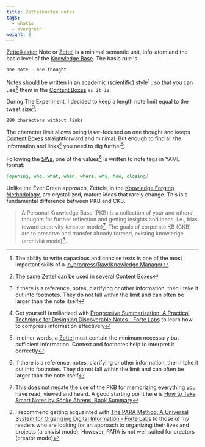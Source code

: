 ```yaml
---
title: Zettelkasten notes
tags:
  - whatis
  - evergreen
weight: 0
---
```


[Zettelkasten](https://en.wikipedia.org/wiki/Zettelkasten) Note or [Zettel](https://zettelkasten.de/introduction/) is a minimal semantic unit, info-atom and the basic level of the [Knowledge Base](Knowledge%20Base.md). The basic rule is

````markdown {linenos=false}
one note – one thought
````

Notes should be written in an academic (scientific) style[^202207251200-1] : so that you can use[^202207251200-2] them in the [Content Boxes](Content%20Box.md) `as it is`.

[^202207251200-1]: The ability to write capacious and concise texts is one of the most important skills of a [in_progress/Raw/Knowledge Manager](in_progress\Raw\Knowledge%20Manager.md)
[^202207251200-2]: The same Zettel can be used in several Content Boxes

During The Experiment, I decided to keep a length note limit equal to the tweet size[^202207281744-1]:

````markdown {linenos=false}
280 characters without links
````

The character limit allows being laser-focused on one thought and keeps [Content Boxes](Content%20Box.md) straightforward and minimal. But enough to find all the information and links[^202207281744-2] you need to dig further[^202207281744-3].

[^202207281744-1]: If there is a reference, notes, clarifying or other information, then I take it out into footnotes. They do not fall within the limit and can often be larger than the note itself
[^202207281744-2]: Get yourself familiarized with [Progressive Summarization: A Practical Technique for Designing Discoverable Notes - Forte Labs](https://fortelabs.co/blog/progressive-summarization-a-practical-technique-for-designing-discoverable-notes/) to learn how to compress information effectively
[^202207281744-3]: In other words, a [Zettel](Zettel.md) must contain the minimum necessary but sufficient information. Context and footnotes help to interpret it correctly

Following the [5Ws](The%205%20Ws%20and%201%20H.md), one of the values[^202207281744-1] is written to note tags in YAML format:

````markdown {linenos=false}
[opening, who, what, when, where, why, how, closing]
````

[^202207281744-1]: Find the source of the current note on [Google Drive](https://drive.google.com/file/d/1aD-iwT6MMUF3T12aTiue8YKG-b79fTx_/view?usp=sharing) as an example. Zettelkasten notes are compiled into MoCs and uploaded to [GitHub](https://github.com/AlexeyAnshakov/dg.wr.io/blob/hugo/content/zettels/202207271428%20How.md) with the subsequent display on https://dg.wr.io/

Unlike the Ever Green approach, Zettels, in the [Knowledge Forging Methodology](Knowledge%20Forging%20Methodology.md), are crystallized, mature ideas that rarely change. This is a fundamental difference between PKB and CKB.

 > 
 > A Personal Knowledge Base (PKB) is a collection of your and others' thoughts for further reflection and getting insights and ideas. I.e., bias toward creativity (creator mode)[^202208081715-1].
 > The goals of corporate KB (CKB) are to preserve and transfer already formed, existing knowledge (archivist mode)[^202208081715-2].
 > 
 > [^202208081715-1]: This does not negate the use of the PKB for memorizing everything you have read, viewed and heard. A good starting point here is [How to Take Smart Notes by Sönke Ahrens: Book Summary](https://aliabdaal.com/book-notes/how-to-take-smart-notes/)
 > [^202208081715-2]: I recommend getting acquainted with [The PARA Method: A Universal System for Organizing Digital Information - Forte Labs](https://fortelabs.co/blog/para/) to those of my readers who are looking for an approach to organizing their lives and projects (archivist mode). However, PARA is not well suited for creators (creator mode)
